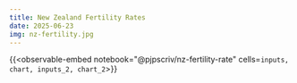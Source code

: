 ```yaml
---
title: New Zealand Fertility Rates
date: 2025-06-23
img: nz-fertility.jpg
---
```


{{<observable-embed
    notebook="@pjpscriv/nz-fertility-rate"
    cells=`
        inputs,
        chart,
        inputs_2,
        chart_2
`>}}

